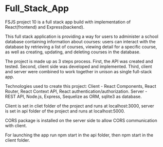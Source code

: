 # Full_Stack_App
 FSJS project 10 is a full stack app build with implementation of React(frontend) and Express(backend).

 This full stack application is providing a way for users to administer a school database containing information about courses: users can interact with the database by retrieving a list of courses, viewing detail for a specific course, as well as creating, updating, and deleting courses in the database.

 The project is made up as 3 steps process. First, the API was created and tested. Second, client side was developed and implemented. Third, client and server
 were combined to work together in unison as single full-stack app. 

Technologies used to create this project:
    Client - React Components, React Router, React Context API, React authentication/authorization.
    Server - REST API, Node.js, Express, Sequelize as ORM, sqlite3 as database.

Client is set in cliet folder of the project and runs at localhost:3000,
server is set in api folder of the project and runs at localhost:5000.

CORS package is installed on the server side to allow CORS communication with client.

For launching the app run npm start in the api folder, 
then npm start in the client folder.